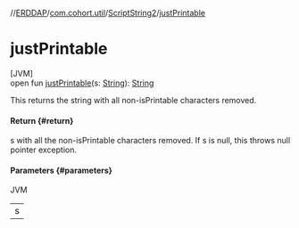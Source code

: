 //[ERDDAP](../../../index.md)/[com.cohort.util](../index.md)/[ScriptString2](index.md)/[justPrintable](just-printable.md)

# justPrintable

[JVM]\
open fun [justPrintable](just-printable.md)(s: [String](https://docs.oracle.com/en/java/javase/21/docs/api/java.base/java/lang/String.html)): [String](https://docs.oracle.com/en/java/javase/21/docs/api/java.base/java/lang/String.html)

This returns the string with all non-isPrintable characters removed.

#### Return {#return}

s with all the non-isPrintable characters removed. If s is null, this throws null pointer exception.

#### Parameters {#parameters}

JVM

| |
|---|
| s |